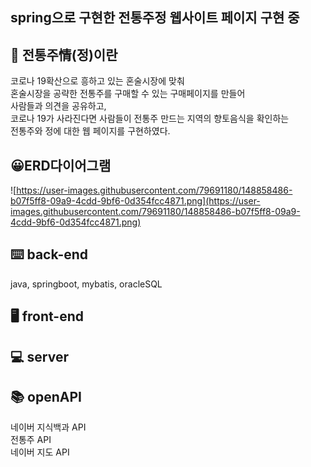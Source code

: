 spring으로 구현한 전통주정 웹사이트 페이지 구현 중
---

🍶 전통주情(정)이란
---
코로나 19확산으로 흥하고 있는 혼술시장에 맞춰 </br>
혼술시장을 공략한 전통주를 구매할 수 있는 구매페이지를 만들어 </br>
사람들과 의견을 공유하고,  </br>
코로나 19가 사라진다면 사람들이 전통주 만드는 지역의 향토음식을 확인하는  </br>
전통주와 정에 대한 웹 페이지를 구현하였다. </br>


😀ERD다이어그램
---
![https://user-images.githubusercontent.com/79691180/148858486-b07f5ff8-09a9-4cdd-9bf6-0d354fcc4871.png](https://user-images.githubusercontent.com/79691180/148858486-b07f5ff8-09a9-4cdd-9bf6-0d354fcc4871.png)

⌨️ back-end
---
java, springboot, mybatis, oracleSQL

🖥 front-end
---


💻 server
---


📚 openAPI
---
네이버 지식백과 API</br>
전통주 API</br>
네이버 지도 API
